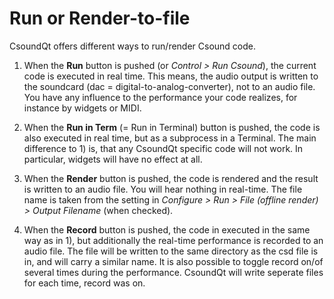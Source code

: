 # Run or Render-to-file

CsoundQt offers different ways to run/render Csound code.

1. When the **Run** button is pushed (or *Control > Run Csound*), the current code is executed in real time. This means, the audio output is written to the soundcard (dac = digital-to-analog-converter), not to an audio file. You have any influence to the performance your code realizes, for instance by widgets or MIDI.

2. When the **Run in Term** (= Run in Terminal) button is pushed, the code is also executed in real time, but as a subprocess in a Terminal. The main difference to 1) is, that any CsoundQt specific code will not work. In particular, widgets will have no effect at all. 

3. When the **Render** button is pushed, the code is rendered and the result is written to an audio file. You will hear nothing in real-time. The file name is taken from the setting in *Configure > Run > File (offline render) > Output Filename* (when checked). 

4. When the **Record** button is pushed, the code in executed in the same way as in 1), but additionally the real-time performance is recorded to an audio file. The file will be written to the same directory as the csd file is in, and will carry a similar name. It is also possible to toggle record on/of several times during the performance. CsoundQt will write seperate files for each time, record was on.
